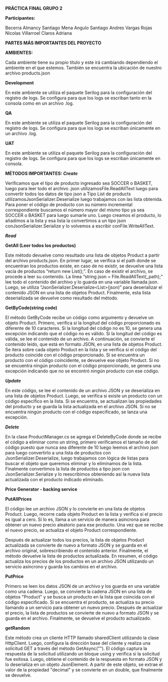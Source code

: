 **PRÁCTICA FINAL GRUPO 2**

**Participantes:**

Becerra Almancy Santiago Mena Angulo Santiago Andres Vargas Rojas Nicolas Villarroel Claros Adriana

**PARTES MÁS IMPORTANTES DEL PROYECTO**

**AMBIENTES:**

Cada ambiente tiene su propio título y este irá cambiando dependiendo el ambiente en el que estemos. También se encuentra la ubicación de nuestro archivo products.json

**Development**

En este ambiente se utiliza el paquete Serilog para la configuración del registro de logs. Se configura para que los logs se escriban tanto en la consola como en un archivo .log.

**QA**

En este ambiente se utiliza el paquete Serilog para la configuración del registro de logs. Se configura para que los logs se escriban únicamente en un archivo .log.

**UAT**

En este ambiente se utiliza el paquete Serilog para la configuración del registro de logs. Se configura para que los logs se escriban únicamente en consola.

**MÉTODOS IMPORTANTES: *Create***

Verificamos que el tipo de producto ingresado sea SOCCER o BASKET, luego para leer todo el archivo .json utilizamosFile.ReadAllText luego para convertir todos los datos de tipo json a Tipo List de products utilizamosJsonSerializer.Deserialize luego trabajamos con las lista obtenida. Para poner el código de producto con su número incremental correspondiente buscamos el número mayor del mismo tipo ya sea SOCCER o BASKET para luego sumarle uno. Luego creamos el producto, lo añadimos a la lista y esa lista la convertimos a un tipo json conJsonSerializer.Serialize y lo volvemos a escribir conFile.WriteAllText.

***Read***

**GetAll (Leer todos los productos)**

Este método devuelve como resultado una lista de objetos Product a partir del archivo products.json. En primer lugar, se verifica si el path donde se encuentran los productos existe, en caso de no existir, se devuelve una lista vacía de productos “return new List<Product>();”. En caso de existir el archivo, se procede a leer su contenido. La línea “string json = File.ReadAllText(\_path);” lee todo el contenido del archivo y lo guarda en una variable llamada json. Luego, se utiliza “JsonSerializer.Deserialize<List<Product>>(json)” para deserializar el contenido JSON en una lista de objetos Product. Finalmente, esta lista deserializada se devuelve como resultado del método.

**GetByCode(string code)**

El método GetByCode recibe un código como argumento y devuelve un objeto Product. Primero, verifica si la longitud del código proporcionado es diferente de 10 caracteres. Si la longitud del código no es 10, se genera una excepción indicando que el código no es válido. Si la longitud del código es válida, se lee el contenido de un archivo. A continuación, se convierte el contenido leído, que está en formato JSON, en una lista de objetos Product. Se itera sobre cada objeto Product en la lista y se verifica si el código del producto coincide con el código proporcionado. Si se encuentra un producto con el código coincidente, se devuelve ese objeto Product. Si no se encuentra ningún producto con el código proporcionado, se genera una excepción indicando que no se encontró ningún producto con ese código.

***Update***

En este código, se lee el contenido de un archivo JSON y se deserializa en una lista de objetos Product. Luego, se verifica si existe un producto con un código específico en la lista. Si se encuentra, se actualizan las propiedades del producto y se guarda la lista actualizada en el archivo JSON. Si no se encuentra ningún producto con el código especificado, se lanza una excepción.

***Delete***

En la clase ProductManager.cs se agrega el DeleteByCode donde se recibe el código a eliminar como un string, primero verificamos el tamaño de del código puesto que nunca sea diferente de 10 luego leemos el archivo json para luego convertirlo a una lista de productos con JsonSerializer.Deserialize, luego trabajamos con lógica de listas para buscar el objeto que queremos eliminar y lo eliminamos de la lista. Finalmente convertimos la lista de productos a tipo json con JsonSerializer.Serialize y lo reescribimos obteniendo así la nueva lista actualizada con el producto indicado eliminado.

**Price Generator - backing service**

**PutAllPrices**

El código lee un archivo JSON y lo convierte en una lista de objetos Product. Luego, recorre cada objeto Product en la lista y verifica si el precio es igual a cero. Si lo es, llama a un servicio de manera asíncrona para obtener un nuevo precio aleatorio para ese producto. Una vez que se recibe el nuevo precio, se actualiza el objeto Product correspondiente.

Después de actualizar todos los precios, la lista de objetos Product actualizada se convierte de nuevo a formato JSON y se guarda en el archivo original, sobrescribiendo el contenido anterior. Finalmente, el método devuelve la lista de productos actualizada. En resumen, el código actualiza los precios de los productos en un archivo JSON utilizando un servicio asíncrono y guarda los cambios en el archivo.

**PutPrice**

Primero se leen los datos JSON de un archivo y los guarda en una variable como una cadena. Luego, se convierte la cadena JSON en una lista de objetos "Product" y se busca un producto en la lista que coincida con el código especificado. Si se encuentra el producto, se actualiza su precio llamando a un servicio para obtener un nuevo precio. Después de actualizar el precio, la lista de productos se convierte de nuevo a formato JSON y se guarda en el archivo. Finalmente, se devuelve el producto actualizado.

**getRandom**

Este método crea un cliente HTTP llamado sharedClient utilizando la clase HttpClient. Luego, configura la dirección base del cliente y realiza una solicitud GET a través del método GetAsync(""). El código captura la respuesta de la solicitud utilizando un bloque using y verifica si la solicitud fue exitosa. Luego, obtiene el contenido de la respuesta en formato JSON y lo deserializa en un objeto JsonElement. A partir de este objeto, se extrae el valor de la propiedad "decimal" y se convierte en un double, que finalmente se devuelve.
